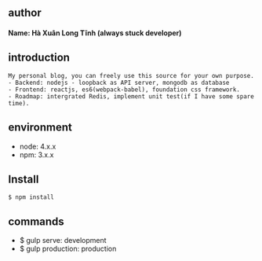 ## author
#### Name: Hà Xuân Long Tĩnh (always stuck developer)

## introduction
```
My personal blog, you can freely use this source for your own purpose.
- Backend: nodejs - loopback as API server, mongodb as database
- Frontend: reactjs, es6(webpack-babel), foundation css framework.
- Roadmap: intergrated Redis, implement unit test(if I have some spare time).
```

## environment
- node: 4.x.x
- npm: 3.x.x

## Install
```
$ npm install 
```

## commands
- $ gulp serve: development
- $ gulp production: production

